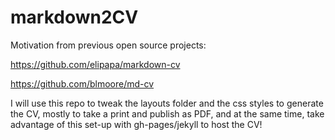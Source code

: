 # markdown2CV
Motivation from previous open source projects:

https://github.com/elipapa/markdown-cv

https://github.com/blmoore/md-cv

I will use this repo to tweak the layouts folder and the css styles to generate the CV, mostly to take a print and publish as PDF, and at the same time, take advantage of this set-up with gh-pages/jekyll to host the CV!
